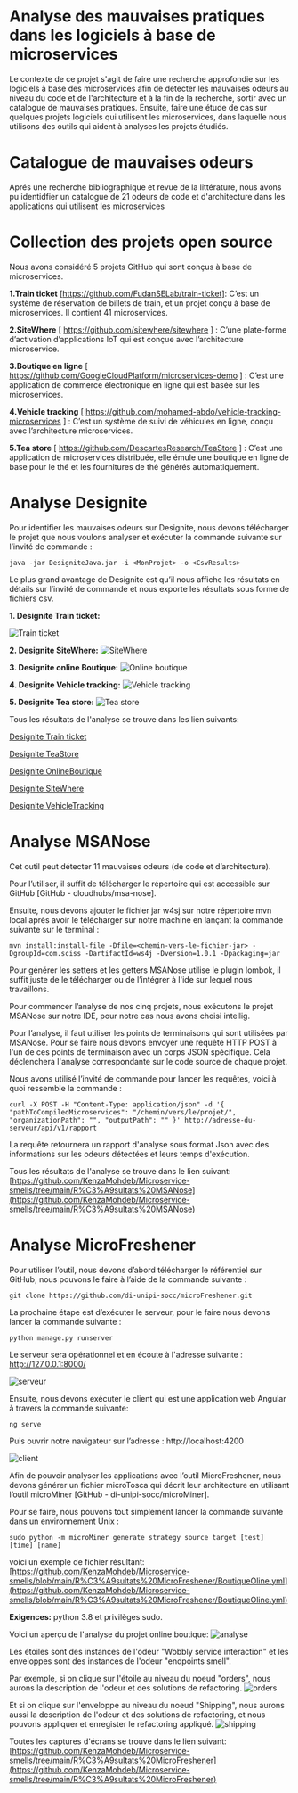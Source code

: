 # Analyse des mauvaises pratiques dans les logiciels à base de microservices

Le contexte de ce projet s'agit de faire une recherche approfondie sur les logiciels à base des microservices afin de detecter les mauvaises odeurs au niveau du code et de l'architecture et à la fin de la recherche, sortir avec un catalogue de mauvaises pratiques. Ensuite, faire une étude de cas sur quelques projets logiciels qui utilisent les microservices, dans laquelle nous utilisons des outils qui aident à analyses les projets étudiés.

# Catalogue de mauvaises odeurs
Aprés une recherche bibliographique et revue de la littérature, nous avons pu identidfier un catalogue de 21 odeurs de code et d'architecture dans les applications qui utilisent les microservices

# Collection des projets open source

Nous avons considéré 5 projets GitHub qui sont conçus à base de microservices.

**1.Train ticket** [https://github.com/FudanSELab/train-ticket]: C’est un système de réservation de billets de train, et un projet conçu à base de microservices. Il contient 41 microservices. 

**2.SiteWhere** [ https://github.com/sitewhere/sitewhere ] : C’une plate-forme d’activation d’applications IoT qui est conçue avec l’architecture microservice. 

**3.Boutique en ligne** [ https://github.com/GoogleCloudPlatform/microservices-demo ] : C’est une application de commerce électronique en ligne qui est basée sur les microservices.  

**4.Vehicle tracking** [ https://github.com/mohamed-abdo/vehicle-tracking-microservices ]  : C’est un système de suivi de véhicules en ligne, conçu avec l’architecture microservices.  

**5.Tea store** [ https://github.com/DescartesResearch/TeaStore ] : C’est une application de microservices distribuée, elle émule une boutique en ligne de base pour le thé et les fournitures de thé générés automatiquement. 


# Analyse Designite

Pour identifier les mauvaises odeurs sur Designite, nous devons télécharger le projet que nous voulons analyser et exécuter la commande suivante sur l’invité de commande : 

  `java -jar DesigniteJava.jar -i <MonProjet> -o <CsvResults>` 
  
Le plus grand avantage de Designite est qu’il nous affiche les résultats en détails sur l’invité de commande et nous exporte les résultats sous forme de fichiers csv.

**1. Designite Train ticket:**

![Train ticket](https://github.com/KenzaMohdeb/Microservice-smells/blob/Images/train-ticket%20designite.png)

**2. Designite SiteWhere:**
![SiteWhere](https://github.com/KenzaMohdeb/Microservice-smells/blob/Images/DesigniteSiteWhere.png)

**3. Designite online Boutique:**
![Online boutique](https://github.com/KenzaMohdeb/Microservice-smells/blob/Images/DesigniteBoutique.png)

**4. Designite Vehicle tracking:**
![Vehicle tracking](https://github.com/KenzaMohdeb/Microservice-smells/blob/Images/DesigniteVehicle.png)

**5. Designite Tea store:**
![Tea store](https://github.com/KenzaMohdeb/Microservice-smells/blob/Images/DesigniteTeaStore.png)

Tous les résultats de l'analyse se trouve dans les lien suivants: 

[Designite Train ticket](https://github.com/KenzaMohdeb/Microservice-smells/tree/main/DesigniteTrainticke)

[Designite TeaStore](https://github.com/KenzaMohdeb/Microservice-smells/tree/main/DesigniteTeaStore)

[Designite OnlineBoutique](https://github.com/KenzaMohdeb/Microservice-smells/tree/main/DesigniteOnlineBoutique)

[Designite SiteWhere](https://github.com/KenzaMohdeb/Microservice-smells/tree/main/DesigniteSitewhere)

[Designite VehicleTracking](https://github.com/KenzaMohdeb/Microservice-smells/tree/main/DesigniteVehicleTracking)


# Analyse MSANose

Cet outil peut détecter 11 mauvaises odeurs (de code et d’architecture).  

Pour l’utiliser, il suffit de télécharger le répertoire qui est accessible sur GitHub [GitHub - cloudhubs/msa-nose]. 

Ensuite, nous devons ajouter le fichier jar w4sj sur notre répertoire mvn local après avoir le télécharger sur notre machine en lançant la commande suivante sur le terminal : 

`mvn install:install-file -Dfile=<chemin-vers-le-fichier-jar> -DgroupId=com.sciss -DartifactId=ws4j -Dversion=1.0.1 -Dpackaging=jar`

Pour générer les setters et les getters MSANose utilise le plugin lombok, il suffit juste de le télécharger ou de l’intégrer à l'ide sur lequel nous travaillons.  

Pour commencer l’analyse de nos cinq projets, nous exécutons le projet MSANose sur notre IDE, pour notre cas nous avons choisi intellig.  

Pour l’analyse, il faut utiliser les points de terminaisons qui sont utilisées par MSANose. Pour se faire nous devons envoyer une requête HTTP POST à l'un de ces points de terminaison avec un corps JSON spécifique. Cela déclenchera l'analyse correspondante sur le code source de chaque projet. 

Nous avons utilisé l’invité de commande pour lancer les requêtes, voici à quoi ressemble la commande :  

`curl -X POST -H "Content-Type: application/json" -d '{ "pathToCompiledMicroservices": "/chemin/vers/le/projet/", "organizationPath": "", "outputPath": "" }' http://adresse-du-serveur/api/v1/rapport`

La requête retournera un rapport d'analyse sous format Json avec des informations sur les odeurs détectées et leurs temps d'exécution. 

Tous les résultats de l'analyse se trouve dans le lien suivant: [https://github.com/KenzaMohdeb/Microservice-smells/tree/main/R%C3%A9sultats%20MSANose](https://github.com/KenzaMohdeb/Microservice-smells/tree/main/R%C3%A9sultats%20MSANose)




# Analyse MicroFreshener

Pour utiliser l’outil, nous devons d’abord télécharger le référentiel sur GitHub, nous pouvons le faire à l’aide de la commande suivante : 

`git clone https://github.com/di-unipi-socc/microFreshener.git`  

La prochaine étape est d’exécuter le serveur, pour le faire nous devons lancer la commande suivante :  

`python manage.py runserver`

Le serveur sera opérationnel et en écoute à l'adresse suivante : http://127.0.0.1:8000/ 

![serveur](https://github.com/KenzaMohdeb/Microservice-smells/blob/Images/Capture%20d'%C3%A9cran%202023-11-25%20135554.png)

Ensuite, nous devons exécuter le client qui est une application web Angular à travers la commande suivante:

`ng serve`

Puis ouvrir notre navigateur sur l’adresse : http://localhost:4200 

![client](https://github.com/KenzaMohdeb/Microservice-smells/blob/Images/Capture%20d'%C3%A9cran%202023-11-25%20174850.png)

Afin de pouvoir analyser les applications avec l’outil MicroFreshener, nous devons générer un fichier microTosca qui décrit leur architecture en utilisant l’outil microMiner [GitHub - di-unipi-socc/microMiner]. 

Pour se faire, nous pouvons tout simplement lancer la commande suivante dans un environnement Unix : 

`sudo python -m microMiner generate strategy source target [test] [time] [name]`

voici un exemple de fichier résultant: [https://github.com/KenzaMohdeb/Microservice-smells/blob/main/R%C3%A9sultats%20MicroFreshener/BoutiqueOline.yml](https://github.com/KenzaMohdeb/Microservice-smells/blob/main/R%C3%A9sultats%20MicroFreshener/BoutiqueOline.yml)

**Exigences:** python 3.8 et privilèges sudo.

Voici un aperçu de l'analyse du projet online boutique: 
![analyse](https://github.com/KenzaMohdeb/Microservice-smells/blob/Images/Online%20boutique.png)

Les étoiles sont des instances de l'odeur "Wobbly service interaction" et les enveloppes sont des instances de l'odeur "endpoints smell". 

Par exemple, si on clique sur l'étoile au niveau du noeud "orders", nous aurons la description de l'odeur et des solutions de refactoring. 
![orders](https://github.com/KenzaMohdeb/Microservice-smells/blob/Images/Capture%20d'%C3%A9cran%202023-11-25%20142513.png)

Et si on clique sur l'enveloppe au niveau du noeud "Shipping", nous aurons aussi la description de l'odeur et des solutions de refactoring, et nous pouvons appliquer et enregister le refactoring appliqué.
![shipping](https://github.com/KenzaMohdeb/Microservice-smells/blob/Images/Capture%20d'%C3%A9cran%202023-11-25%20142609.png)

Toutes les captures d'écrans se trouve dans le lien suivant: [https://github.com/KenzaMohdeb/Microservice-smells/tree/main/R%C3%A9sultats%20MicroFreshener](https://github.com/KenzaMohdeb/Microservice-smells/tree/main/R%C3%A9sultats%20MicroFreshener)




